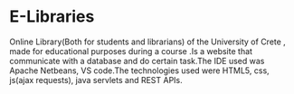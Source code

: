 # E-Libraries

Online Library(Both for students and librarians) of the University of
Crete , made for educational purposes during a course .Is a website
that communicate with a database and do certain task.The IDE used was Apache Netbeans, VS code.The technologies used were HTML5, css, js(ajax requests), java servlets and REST APIs.

